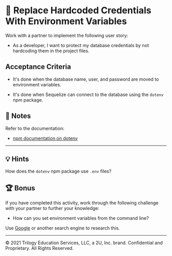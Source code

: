 # 📖 Replace Hardcoded Credentials With Environment Variables

Work with a partner to implement the following user story:

- As a developer, I want to protect my database credentials by not hardcoding them in the project files.

## Acceptance Criteria

- It's done when the database name, user, and password are moved to environment variables.

- It's done when Sequelize can connect to the database using the `dotenv` npm package.

## 📝 Notes

Refer to the documentation:

- [npm documentation on dotenv](https://www.npmjs.com/package/dotenv)

---

## 💡 Hints

How does the `dotenv` npm package use `.env` files?

## 🏆 Bonus

If you have completed this activity, work through the following challenge with your partner to further your knowledge:

- How can you set environment variables from the command line?

Use [Google](https://www.google.com) or another search engine to research this.

---

© 2021 Trilogy Education Services, LLC, a 2U, Inc. brand. Confidential and Proprietary. All Rights Reserved.
